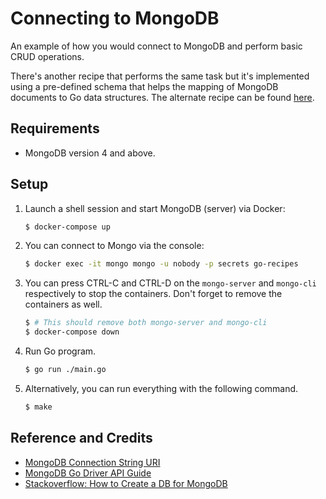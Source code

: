 # Connecting to MongoDB

An example of how you would connect to MongoDB and perform basic CRUD operations.

There's another recipe that performs the same task but it's implemented using a pre-defined schema that helps the mapping of MongoDB documents to Go data structures. The alternate recipe can be found [here](../schema).

## Requirements

* MongoDB version 4 and above.

## Setup

1. Launch a shell session and start MongoDB (server) via Docker:

   ```bash
   $ docker-compose up
   ```

1. You can connect to Mongo via the console:

   ```bash
   $ docker exec -it mongo mongo -u nobody -p secrets go-recipes
   ```

1. You can press CTRL-C and CTRL-D on the `mongo-server` and `mongo-cli` respectively to stop the containers. Don't forget to remove the containers as well.

   ```bash
   $ # This should remove both mongo-server and mongo-cli
   $ docker-compose down
   ```

1. Run Go program.

   ```bash
   $ go run ./main.go
   ```

1. Alternatively, you can run everything with the following command.

   ```bash
   $ make
   ```

## Reference and Credits

* [MongoDB Connection String URI](https://docs.mongodb.com/manual/reference/connection-string/)
* [MongoDB Go Driver API Guide](https://godoc.org/go.mongodb.org/mongo-driver/mongo)
* [Stackoverflow: How to Create a DB for MongoDB](https://stackoverflow.com/questions/42912755/how-to-create-a-db-for-mongodb-container-on-start-up)
